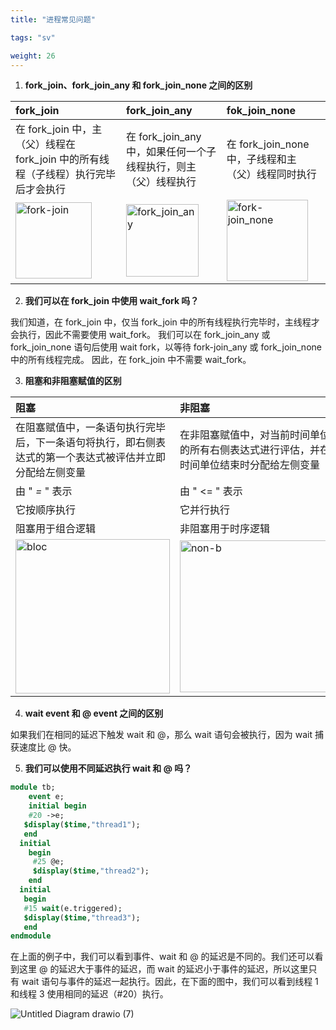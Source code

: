 ```yaml
---
title: "进程常见问题"

tags: "sv"

weight: 26
---
```


1. **fork_join、fork_join_any 和 fork_join_none 之间的区别**

|   **fork_join**  |          **fork_join_any**                         |                    **fok_join_none**                |                    
|:---------------|:------------------------------|:------------------------|
|在 fork_join 中，主（父）线程在 fork_join 中的所有线程（子线程）执行完毕后才会执行|在 fork_join_any 中，如果任何一个子线程执行，则主（父）线程执行| 在 fork_join_none 中，子线程和主（父）线程同时执行 |
| <img width="122" alt="fork-join  " src="https://user-images.githubusercontent.com/110509375/189809970-21ee4efe-78b7-4974-99ae-7471c4a56df4.png">|   <img width="116" alt="fork_join_any" src="https://user-images.githubusercontent.com/110509375/189810277-5c297e3c-97f7-406f-b7bf-115694df24cd.png">|<img width="130" alt="fork-join_none" src="https://user-images.githubusercontent.com/110509375/189810446-361a0b82-1f33-4f2c-bf91-f0da2b0893c3.png">|

2. **我们可以在 fork_join 中使用 wait_fork 吗？**

我们知道，在 fork_join 中，仅当 fork_join 中的所有线程执行完毕时，主线程才会执行，因此不需要使用 wait_fork。
我们可以在 fork_join_any 或 fork_join_none 语句后使用 wait fork，以等待 fork-join_any 或 fork_join_none 中的所有线程完成。
因此，在 fork_join 中不需要 wait_fork。

3. **阻塞和非阻塞赋值的区别**

|**阻塞** |**非阻塞** |
|:-------------|:----------------|
|在阻塞赋值中，一条语句执行完毕后，下一条语句将执行，即右侧表达式的第一个表达式被评估并立即分配给左侧变量|在非阻塞赋值中，对当前时间单位的所有右侧表达式进行评估，并在时间单位结束时分配给左侧变量|
|由 " *=* " 表示|由 " <= " 表示|
|它按顺序执行|它并行执行|
|阻塞用于组合逻辑|非阻塞用于时序逻辑|
|<img width="247" alt="bloc" src="https://user-images.githubusercontent.com/110509375/189839938-8dcace4c-74e6-4d85-8d49-59cdaf8c452d.png">|<img width="243" alt="non-b" src="https://user-images.githubusercontent.com/110509375/189839580-5c79c0e5-6f69-4a04-a201-d0fccc208142.png">|

4. **wait event 和 @ event 之间的区别**

如果我们在相同的延迟下触发 wait 和 @，那么 wait 语句会被执行，因为 wait 捕获速度比 @ 快。

5. **我们可以使用不同延迟执行 wait 和 @ 吗？**

```systemverilog
module tb;    
    event e;  
    initial begin  
    #20 ->e;  
   $display($time,"thread1");  
   end  
  initial   
    begin  
     #25 @e;  
     $display($time,"thread2");  
    end  
  initial   
   begin  
   #15 wait(e.triggered);  
   $display($time,"thread3");  
   end 
endmodule  
```

在上面的例子中，我们可以看到事件、wait 和 @ 的延迟是不同的。我们还可以看到这里 @ 的延迟大于事件的延迟，而 wait 的延迟小于事件的延迟，所以这里只有 wait 语句与事件的延迟一起执行。因此，在下面的图中，我们可以看到线程 1 和线程 3 使用相同的延迟（#20）执行。

![Untitled Diagram drawio (7)](https://user-images.githubusercontent.com/110509375/189864228-3e5d8427-8c2d-4a81-a422-2eda692f860e.png)